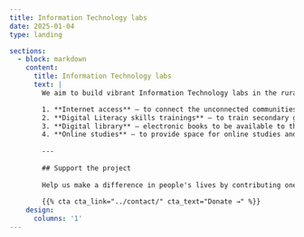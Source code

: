 ```yaml
---
title: Information Technology labs
date: 2025-01-04
type: landing

sections:
  - block: markdown
    content:
      title: Information Technology labs
      text: |
        We aim to build vibrant Information Technology labs in the rural communities in Sudan and South Sudan to advocate for the following:

        1. **Internet access** – to connect the unconnected communities with public wireless to the, students, journalists, researchers, teachers and entrepreneurs.
        2. **Digital Literacy skills trainings** – to train secondary graduates, teachers and entrepreneurs digital literacy skills.
        3. **Digital library** – electronic books to be available to the readers, who would want to read books, magazine and online research materials.
        4. **Online studies** – to provide space for online studies and to the individuals who are pursuing further studies.
        
        ---
        
        ## Support the project
        
        Help us make a difference in people's lives by contributing one time donation or partner with us in this project.
        
        {{% cta cta_link="../contact/" cta_text="Donate →" %}}
    design:
      columns: '1'
---
```

